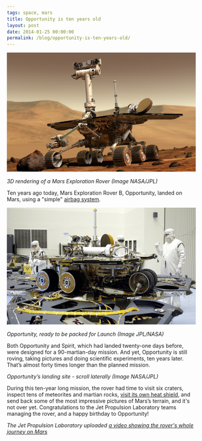 ```yaml
---
tags: space, mars
title: Opportunity is ten years old
layout: post
date: 2014-01-25 00:00:00
permalink: /blog/opportunity-is-ten-years-old/
---
```


![Mars Exploration Rover][1]

*3D rendering of a Mars Exploration Rover (Image NASA/JPL)*

Ten years ago today, Mars Exploration Rover B, Opportunity, landed on Mars, using a "simple" [airbag system][2].

<!--more-->

![Opportunity stowed][3]

*Opportunity, ready to be packed for Launch (Image JPL/NASA)*

Both Opportunity and Spirit, which had landed twenty-one days before, were designed for a 90-martian-day mission. And yet, Opportunity is still roving, taking pictures and doing scientific experiments, ten years later. That’s almost forty times longer than the planned mission.




*Opportunity’s landing site - scroll laterally (Image NASA/JPL)*

During this ten-year long mission, the rover had time to visit six craters, inspect tens of meteorites and martian rocks, [visit its own heat shield][4], and send back some of the most impressive pictures of Mars’s terrain, and it's not over yet. Congratulations to the Jet Propulsion Laboratory teams managing the rover, and a happy birthday to Opportunity! 

*The Jet Propulsion Laboratory uploaded [a video showing the rover's whole journey on Mars][5]*

[1]: /static/media/2014/01/img-1390594299625-raw.jpg
[2]: http://www.youtube.com/watch?v=XRCIzZHpFtY
[3]: /static/media/2014/01/img-1390594653986-raw.jpg
[4]: http://en.wikipedia.org/wiki/Opportunity_(rover)#Heat_Shield_Rock_and_stuck_in_sand
[5]: https://www.youtube.com/watch?v=ha8GPZsMl8Y